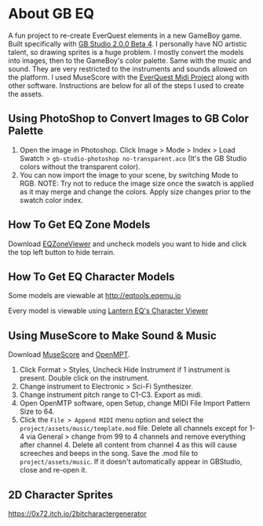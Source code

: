 # About GB EQ
A fun project to re-create EverQuest elements in a new GameBoy game. Built specifically with [GB Studio 2.0.0 Beta 4](https://www.gbstudio.dev/). I personally have NO artistic talent, so drawing sprites is a huge problem. I mostly convert the models into images, then to the GameBoy's color palette. Same with the music and sound. They are very restricted to the instruments and sounds allowed on the platform. I used MuseScore with the [EverQuest Midi Project](https://sites.google.com/site/everquestmidiproject/everquest-midi-files) along with other software. Instructions are below for all of the steps I used to create the assets.

## Using PhotoShop to Convert Images to GB Color Palette
1) Open the image in Photoshop. Click Image > Mode > Index > Load Swatch > `gb-studio-photoshop no-transparent.aco` (It's the GB Studio colors without the transparent color).
2) You can now import the image to your scene, by switching Mode to RGB.
NOTE: Try not to reduce the image size once the swatch is applied as it may merge and change the colors. Apply size changes prior to the swatch color index.

## How To Get EQ Zone Models
Download [EQZoneViewer](http://eqclassic.de/wiki/EverQuest_Zone_Viewer) and uncheck models you want to hide and click the top left button to hide terrain.

## How To Get EQ Character Models
Some models are viewable at http://eqtools.eqemu.io

Every model is viewable using [Lantern EQ's Character Viewer](https://drive.google.com/file/d/1guO6A0CYWdfwaXTLWA056Sa0xMhApBsZ/view?usp=sharing)

## Using MuseScore to Make Sound & Music
Download [MuseScore](https://musescore.org) and [OpenMPT](https://openmpt.org/).
1) Click Format > Styles, Uncheck Hide Instrument if 1 instrument is present. Double click on the instrument.
2) Change instrument to Electronic > Sci-Fi Synthesizer.
3) Change instrument pitch range to C1-C3. Export as midi.
4) Open OpenMTP software, open Setup, change MIDI File Import Pattern Size to 64.
5) Click the `File > Append MIDI` menu option and select the `project/assets/music/template.mod` file. Delete all channels except for 1-4 via General > change from 99 to 4 channels and remove everything after channel 4. Delete all content from channel 4 as this will cause screeches and beeps in the song. Save the .mod file to `project/assets/music`. If it doesn't automatically appear in GBStudio, close and re-open it.

## 2D Character Sprites
https://0x72.itch.io/2bitcharactergenerator